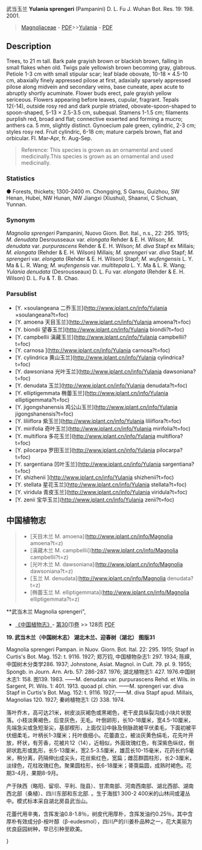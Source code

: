 武当玉兰 **Yulania sprengeri** (Pampanini) D. L. Fu J. Wuhan Bot. Res. 19: 198. 2001.

> [Magnoliaceae](http://www.iplant.cn/info/Magnoliaceae?t=foc) - [PDF](http://www.iplant.cn/foc/pdf/Magnoliaceae.pdf)>>[Yulania](http://www.iplant.cn/info/Yulania?t=foc) - [PDF](http://www.iplant.cn/foc/pdf/Yulania.pdf)

## Description

Trees, to 21 m tall. Bark pale grayish brown or blackish brown, falling in small flakes when old. Twigs pale yellowish brown becoming gray, glabrous. Petiole 1-3 cm with small stipular scar; leaf blade obovate, 10-18 × 4.5-10 cm, abaxially finely appressed pilose at first, adaxially sparsely appressed pilose along midvein and secondary veins, base cuneate, apex acute to abruptly shortly acuminate. Flower buds erect, pale grayish yellow sericeous. Flowers appearing before leaves, cupular, fragrant. Tepals 12(-14), outside rosy red and dark purple striated, obovate-spoon-shaped to spoon-shaped, 5-13 × 2.5-3.5 cm, subequal. Stamens 1-1.5 cm; filaments purplish red, broad and flat; connective exserted and forming a mucro; anthers ca. 5 mm, slightly distinct. Gynoecium pale green, cylindric, 2-3 cm; styles rosy red. Fruit cylindric, 6-18 cm; mature carpels brown, flat and orbicular. Fl. Mar-Apr, fr. Aug-Sep.


> Reference: 
> This species is grown as an ornamental and used medicinally.This species is grown as an ornamental and used medicinally.

### Statistics
● Forests, thickets; 1300-2400 m. Chongqing, S Gansu, Guizhou, SW Henan, Hubei, NW Hunan, NW Jiangxi (Xiushui), Shaanxi, C Sichuan, Yunnan.

### Synonym
*Magnolia sprengeri* Pampanini, Nuovo Giorn. Bot. Ital., n.s., 22: 295. 1915; *M. denudata* Desrousseaux var. *elongata* Rehder & E. H. Wilson; *M. denudata* var. *purpurascens* Rehder & E. H. Wilson; *M. diva* Stapf ex Millais; *M. elongata* (Rehder & E. H. Wilson) Millais; *M. sprengeri* var. *diva* Stapf; *M. sprengeri* var. *elongata* (Rehder & E. H. Wilson) Stapf; *M. wufengensis* L. Y. Ma & L. R. Wang; *M. wufengensis* var. *multitepala* L. Y. Ma & L. R. Wang; *Yulania denudata* (Desrousseaux) D. L. Fu var. *elongata* (Rehder & E. H. Wilson) D. L. Fu & T. B. Chao.



### Parsublist

* [Y.  ×soulangeana  二乔玉兰](http://www.iplant.cn/info/Yulania ×soulangeana?t=foc)
* [Y.  amoena  天目玉兰](http://www.iplant.cn/info/Yulania amoena?t=foc)
* [Y.  biondii  望春玉兰](http://www.iplant.cn/info/Yulania biondii?t=foc)
* [Y.  campbellii  滇藏玉兰](http://www.iplant.cn/info/Yulania campbellii?t=foc)
* [Y.  carnosa  ](http://www.iplant.cn/info/Yulania carnosa?t=foc)
* [Y.  cylindrica  黄山玉兰](http://www.iplant.cn/info/Yulania cylindrica?t=foc)
* [Y.  dawsoniana  光叶玉兰](http://www.iplant.cn/info/Yulania dawsoniana?t=foc)
* [Y.  denudata  玉兰](http://www.iplant.cn/info/Yulania denudata?t=foc)
* [Y.  elliptigemmata  椭蕾玉兰](http://www.iplant.cn/info/Yulania elliptigemmata?t=foc)
* [Y.  jigongshanensis  鸡公山玉兰](http://www.iplant.cn/info/Yulania jigongshanensis?t=foc)
* [Y.  liliiflora  紫玉兰](http://www.iplant.cn/info/Yulania liliiflora?t=foc)
* [Y.  mirifolia  奇叶玉兰](http://www.iplant.cn/info/Yulania mirifolia?t=foc)
* [Y.  multiflora  多花玉兰](http://www.iplant.cn/info/Yulania multiflora?t=foc)
* [Y.  pilocarpa  罗田玉兰](http://www.iplant.cn/info/Yulania pilocarpa?t=foc)
* [Y.  sargentiana  凹叶玉兰](http://www.iplant.cn/info/Yulania sargentiana?t=foc)
* [Y.  shizhenii  ](http://www.iplant.cn/info/Yulania shizhenii?t=foc)
* [Y.  stellata  星花玉兰](http://www.iplant.cn/info/Yulania stellata?t=foc)
* [Y.  viridula  青皮玉兰](http://www.iplant.cn/info/Yulania viridula?t=foc)
* [Y.  zenii  宝华玉兰](http://www.iplant.cn/info/Yulania zenii?t=foc)


## 中国植物志

> * [天目木兰  M.  amoena](http://www.iplant.cn/info/Magnolia amoena?t=z)
> * [滇藏木兰  M.  campbellii](http://www.iplant.cn/info/Magnolia campbellii?t=z)
> * [光叶木兰  M.  dawsoniana](http://www.iplant.cn/info/Magnolia dawsoniana?t=z)
> * [玉兰  M.  denudata](http://www.iplant.cn/info/Magnolia denudata?t=z)
> * [椭蕾玉兰  M.  elliptigemmata](http://www.iplant.cn/info/Magnolia elliptigemmata?t=z)


**武当木兰 Magnolia sprengeri",



* [《中国植物志》](http://www.iplant.cn/frps)- [第30(1)卷](http://www.iplant.cn/frps/vol/30(1)) >> 128页 [PDF](http://www.iplant.cn/frps/pdf/30(1)/128a.PDF)


**19. 武当木兰（中国树木志） 湖北木兰、迎春树（湖北） 图版31**

Magnolia sprengeri Pampan. in Nuov. Giorn. Bot. Ital. 22: 295. 1915; Stapf in Curtis's Bot. Mag. 152: t. 9116. 1927; 郑万钧, 中国植物杂志1: 297. 1934; 陈嵘, 中国树木分类学286. 1937; Johnstone, Asiat. Magnol. in Cult. 79. pl. 9. 1955; Spongb. in Journ. Arn. Arb. 57: 286-287. 1976; 湖北植物志1: 427. 1976.中国树木志1: 158. 图139. 1983. ——M. denudata var. purpurascens Rehd. et Wils. in Sargent, Pl. Wils. 1: 401. 1913. quoad pl. chin. ——M. sprengeri var. diva Stapf in Curtis's Bot. Mag. 152: t. 9116. 1927;——M. diva Stapf apud. Millais, Magnolias 120. 1927; 秦岭植物志1: (2) 338. 1974.

落叶乔木，高可达21米，树皮淡灰褐色或黑褐色，老干皮具纵裂沟成小块片状脱落。小枝淡黄褐色，后变灰色，无毛。叶倒卵形，长10-18厘米，宽4.5-10厘米，先端急尖或急短渐尖，基部楔形，上面仅沿中脉及侧脉疏被平伏柔毛，下面初被平伏细柔毛，叶柄长1-3厘米；托叶痕细小。花蕾直立，被淡灰黄色绢毛，花先叶开放，杯状，有芳香，花被片12（14），近相似，外面玫瑰红色，有深紫色纵纹，倒卵状匙形或匙形，长5-13厘米，宽2.5-3.5厘米，雄蕊长10-15毫米，花药长约5毫米，稍分离，药隔伸出成尖头，花丝紫红色，宽扁；雌蕊群圆柱形，长2-3厘米，淡绿色，花柱玫瑰红色。聚果圆柱形，长6-18厘米；蓇葖扁圆，成熟时褐色。花期3-4月，果期8-9月。

产于陕西（略阳、留坝、平利、陇县）、甘肃南部、河南西南部、湖北西部、湖南西北部（桑植）、四川东部和东北部. 。生于海拔1 300-2 400米的山林间或灌丛中。模式标本采自湖北房县武当山。

花蕾代用辛夷，含挥发油0.8-1.8％，树皮代用厚朴，含挥发油约0.25％，其中含厚朴有效成分β-桉叶醇（β-eudesmol），四川产的川姜朴品种之一，花大美丽为优良庭园树种，早已引种至欧美。



}